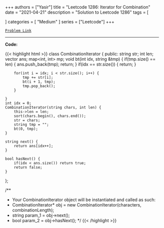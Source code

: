 
+++
authors = ["Yasir"]
title = "Leetcode 1286: Iterator for Combination"
date = "2021-04-21"
description = "Solution to Leetcode 1286"
tags = [
    
]
categories = [
    "Medium"
]
series = ["Leetcode"]
+++



[`Problem Link`](https://leetcode.com/problems/iterator-for-combination/description/)

---

**Code:**

{{< highlight html >}}
class CombinationIterator {
public:
    string str;
    int len;
    vector<string> ans;
    map<int, int> mp;
    void bt(int idx, string &tmp) {
        if(tmp.size() == len) {
            ans.push_back(tmp);
            return;
        }
        if(idx == str.size()) {
            return;
        }
        
        for(int i = idx; i < str.size(); i++) {
            tmp += str[i];
            bt(i + 1, tmp);
            tmp.pop_back();
        }
        
    }
    int idx = 0;
    CombinationIterator(string chars, int len) {
        this->len = len;
        sort(chars.begin(), chars.end());
        str = chars;
        string tmp = "";
        bt(0, tmp);
    }
    
    string next() {
        return ans[idx++];
    }
    
    bool hasNext() {
        if(idx < ans.size()) return true;
        return false;
    }
};

/**
 * Your CombinationIterator object will be instantiated and called as such:
 * CombinationIterator* obj = new CombinationIterator(characters, combinationLength);
 * string param_1 = obj->next();
 * bool param_2 = obj->hasNext();
 */
{{< /highlight >}}

